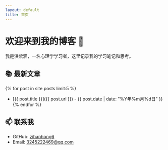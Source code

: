 ```yaml
---
layout: default
title: 首页
---
```


# 欢迎来到我的博客 👋

我是洪紫涵，一名心理学学习者，这里记录我的学习笔记和思考。

## 📚 最新文章

{% for post in site.posts limit:5 %}
- [{{ post.title }}]({{ post.url }}) - {{ post.date | date: "%Y年%m月%d日" }}
{% endfor %}

## 📫 联系我 

- GitHub: [zihanhong6](https://github.com/zihanhong6)
- Email: 3245222469@qq.com
